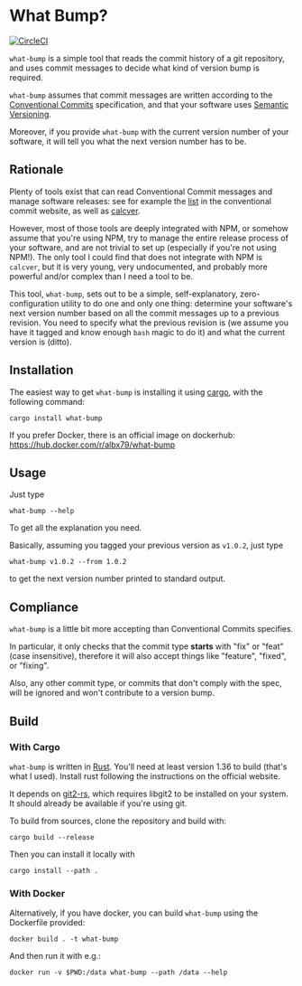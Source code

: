 # What Bump?

[![CircleCI](https://circleci.com/gh/sky-uk/what-bump.svg?style=svg&circle-token=bcb5547b4ce67d86715e1ce8f2a5c45b4bedba7d)](https://circleci.com/gh/sky-uk/what-bump)

`what-bump` is a simple tool that reads the commit history of a git repository,
and uses commit messages to decide what kind of version bump is required.

`what-bump` assumes that commit messages are written according to the 
[Conventional Commits](https://www.conventionalcommits.org/en/v1.0.0/)
specification, and that your software uses [Semantic Versioning](https://semver.org).

Moreover, if you provide `what-bump` with the current version number of your software,
it will tell you what the next version number has to be.

## Rationale

Plenty of tools exist that can read Conventional Commit messages and manage software
releases: see for example the [list](https://www.conventionalcommits.org/en/v1.0.0/#tooling-for-conventional-commits)
in the conventional commit website, as well as [calcver](https://github.com/sanisoclem/calcver-cli).

However, most of those tools are deeply integrated with NPM, or somehow assume that you're
using NPM, try to manage the entire release process of your software, and are not trivial
to set up (especially if you're not using NPM!). 
The only tool I could find that does not integrate with NPM is `calcver`, but it is very
young, very undocumented, and probably more powerful and/or complex than I need a tool 
to be.

This tool, `what-bump`, sets out to be a simple, self-explanatory, zero-configuration
utility to do one and only one thing: determine your software's next version number
based on all the commit messages up to a previous revision. You need to specify what
the previous revision is (we assume you have it tagged and know enough `bash` magic to
do it) and what the current version is (ditto).

## Installation

The easiest way to get `what-bump` is installing it using [cargo](https://doc.rust-lang.org/cargo/getting-started/installation.html),
with the following command:

    cargo install what-bump

If you prefer Docker, there is an official image on dockerhub: https://hub.docker.com/r/albx79/what-bump

## Usage

Just type

    what-bump --help

To get all the explanation you need. 

Basically, assuming you tagged your previous version as `v1.0.2`, just type
  
    what-bump v1.0.2 --from 1.0.2
  
to get the next version number printed to standard output.

## Compliance

`what-bump` is a little bit more accepting than Conventional Commits specifies.

In particular, it only checks that the commit type **starts** with "fix" or "feat" 
(case insensitive), therefore it will also accept things like "feature", "fixed", or
"fixing". 

Also, any other commit type, or commits that don't comply with the spec,
will be ignored and won't contribute to a version bump. 

## Build

### With Cargo

`what-bump` is written in [Rust](https://www.rust-lang.org). You'll need at least version 
1.36 to build (that's what I used). Install rust following the instructions on the official
website. 

It depends on [git2-rs](https://github.com/alexcrichton/git2-rs), which requires
libgit2 to be installed on your system. It should already be available if you're using git.

To build from sources, clone the repository and build with:

    cargo build --release
    
Then you can install it locally with

    cargo install --path .

### With Docker

Alternatively, if you have docker, you can build `what-bump` using 
the Dockerfile provided:

    docker build . -t what-bump

And then run it with e.g.:

    docker run -v $PWD:/data what-bump --path /data --help
